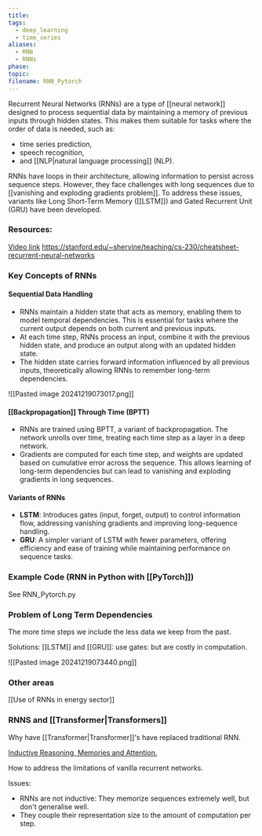 ```yaml
---
title: 
tags:
  - deep_learning
  - time_series
aliases:
  - RNN
  - RNNs
phase: 
topic: 
filename: RNN_Pytorch
---
```

Recurrent Neural Networks (RNNs) are a type of [[neural network]] designed to process sequential data by maintaining a memory of previous inputs through hidden states. This makes them suitable for tasks where the order of data is needed, such as:

- time series prediction, 
- speech recognition, 
- and [[NLP|natural language processing]] (NLP). 

RNNs have loops in their architecture, allowing information to persist across sequence steps. However, they face challenges with long sequences due to [[vanishing and exploding gradients problem]]. To address these issues, variants like Long Short-Term Memory ([[LSTM]]) and Gated Recurrent Unit (GRU) have been developed.
### Resources:
[Video link](https://www.youtube.com/watch?v=TLLqsEyt8NI&list=PLcWfeUsAys2nPgh-gYRlexc6xvscdvHqX&index=9)
https://stanford.edu/~shervine/teaching/cs-230/cheatsheet-recurrent-neural-networks

### Key Concepts of RNNs

#### Sequential Data Handling
- RNNs maintain a hidden state that acts as memory, enabling them to model temporal dependencies. This is essential for tasks where the current output depends on both current and previous inputs.
- At each time step, RNNs process an input, combine it with the previous hidden state, and produce an output along with an updated hidden state.
- The hidden state carries forward information influenced by all previous inputs, theoretically allowing RNNs to remember long-term dependencies.


![[Pasted image 20241219073017.png]]


#### [[Backpropagation]] Through Time (BPTT)
- RNNs are trained using BPTT, a variant of backpropagation. The network unrolls over time, treating each time step as a layer in a deep network.
- Gradients are computed for each time step, and weights are updated based on cumulative error across the sequence. This allows learning of long-term dependencies but can lead to vanishing and exploding gradients in long sequences.
#### Variants of RNNs
- **LSTM**: Introduces gates (input, forget, output) to control information flow, addressing vanishing gradients and improving long-sequence handling.
- **GRU**: A simpler variant of LSTM with fewer parameters, offering efficiency and ease of training while maintaining performance on sequence tasks.
### Example Code (RNN in Python with [[PyTorch]])

See RNN_Pytorch.py

### Problem of Long Term Dependencies

The more time steps we include the less data we keep from the past.

Solutions: [[LSTM]] and [[GRU]]: use gates: but are costly in computation.

![[Pasted image 20241219073440.png]]

### Other areas

[[Use of RNNs in energy sector]]

### RNNS and [[Transformer|Transformers]]

Why have [[Transformer|Transformer]]'s have replaced traditional RNN.

[Inductive Reasoning, Memories and Attention.](https://karpathy.github.io/2015/05/21/rnn-effectiveness/)

How to address the limitations of vanilla recurrent networks. 

Issues:
- RNNs are not inductive: They memorize sequences extremely well, but don't generalise well.
- They couple their representation size to the amount of computation per step. 
